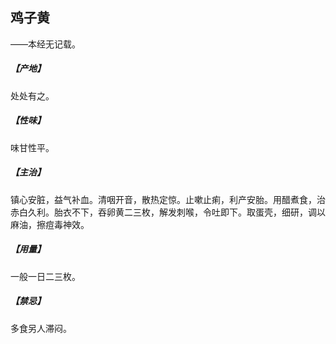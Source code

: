 ## 鸡子黄

——本经无记载。
##### 【产地】
处处有之。
##### 【性味】
味甘性平。
##### 【主治】
镇心安脏，益气补血。清咽开音，散热定惊。止嗽止痢，利产安胎。用醋煮食，治赤白久利。胎衣不下，吞卵黄二三枚，解发刺喉，令吐即下。取蛋壳，细研，调以麻油，擦痘毒神效。
##### 【用量】
一般一日二三枚。
##### 【禁忌】
多食另人滞闷。